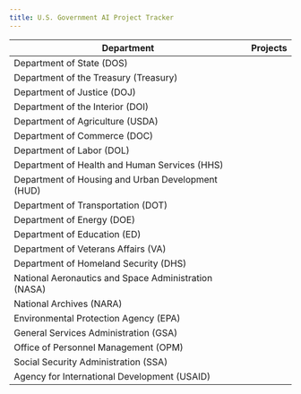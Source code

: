 ```yaml
---
title: U.S. Government AI Project Tracker
---
```

| Department                                           | Projects |
| ---------------------------------------------------- | -------- |
| Department of State (DOS)                            |          |
| Department of the Treasury (Treasury)                |          |
| Department of Justice (DOJ)                          |          |
| Department of the Interior (DOI)                     |          |
| Department of Agriculture (USDA)                     |          |
| Department of Commerce (DOC)                         |          |
| Department of Labor (DOL)                            |          |
| Department of Health and Human Services (HHS)        |          |
| Department of Housing and Urban Development (HUD)    |          |
| Department of Transportation (DOT)                   |          |
| Department of Energy (DOE)                           |          |
| Department of Education (ED)                         |          |
| Department of Veterans Affairs (VA)                  |          |
| Department of Homeland Security (DHS)                |          |
| National Aeronautics and Space Administration (NASA) |          |
| National Archives (NARA)                             |          |
| Environmental Protection Agency (EPA)                |          |
| General Services Administration (GSA)                |          |
| Office of Personnel Management (OPM)                 |          |
| Social Security Administration (SSA)                 |          |
| Agency for International Development (USAID)         |          |

